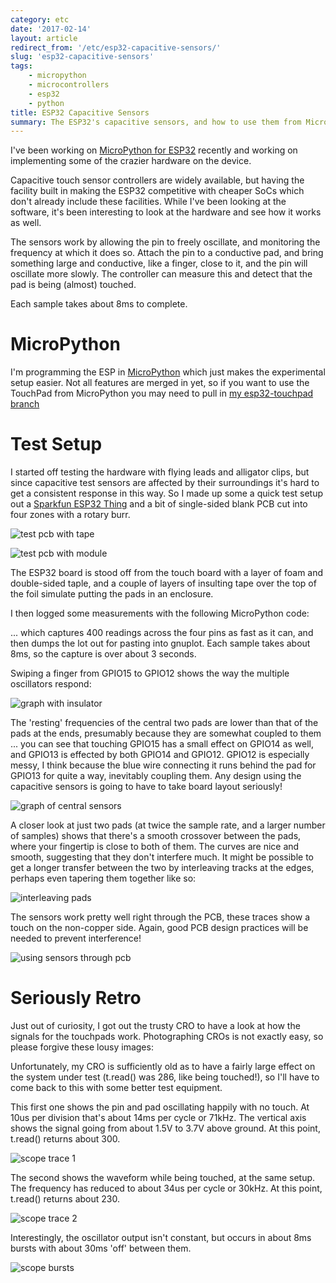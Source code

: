 ```yaml
---
category: etc
date: '2017-02-14'
layout: article
redirect_from: '/etc/esp32-capacitive-sensors/'
slug: 'esp32-capacitive-sensors'
tags:
    - micropython
    - microcontrollers
    - esp32
    - python
title: ESP32 Capacitive Sensors
summary: The ESP32's capacitive sensors, and how to use them from MicroPython
---
```


I've been working on [MicroPython for ESP32](/python/micropython/)
recently and working on implementing some of the crazier hardware on the
device.

Capacitive touch sensor controllers are widely available, but having the
facility built in making the ESP32 competitive with cheaper SoCs which
don't already include these facilities. While I've been looking at the
software, it's been interesting to look at the hardware and see how it
works as well.

The sensors work by allowing the pin to freely oscillate, and monitoring
the frequency at which it does so. Attach the pin to a conductive pad,
and bring something large and conductive, like a finger, close to it,
and the pin will oscillate more slowly. The controller can measure this
and detect that the pad is being (almost) touched.

Each sample takes about 8ms to complete.

MicroPython
===========

I'm programming the ESP in [MicroPython](/python/micropython/) which
just makes the experimental setup easier. Not all features are merged in
yet, so if you want to use the TouchPad from MicroPython you may need to
pull in [my esp32-touchpad
branch](https://github.com/nickzoic/micropython-esp32/tree/esp32-touchpad)

Test Setup
==========

I started off testing the hardware with flying leads and alligator
clips, but since capacitive test sensors are affected by their
surroundings it's hard to get a consistent response in this way. So I
made up some a quick test setup out a [Sparkfun ESP32
Thing](https://www.sparkfun.com/products/13907) and a bit of
single-sided blank PCB cut into four zones with a rotary burr.

![test pcb with tape](A2141668.JPG)

![test pcb with module](A2141670.JPG)

The ESP32 board is stood off from the touch board with a layer of foam
and double-sided taple, and a couple of layers of insulting tape over
the top of the foil simulate putting the pads in an enclosure.

I then logged some measurements with the following MicroPython code:

... which captures 400 readings across the four pins as fast as it can,
and then dumps the lot out for pasting into gnuplot. Each sample takes
about 8ms, so the capture is over about 3 seconds.

Swiping a finger from GPIO15 to GPIO12 shows the way the multiple
oscillators respond:

![graph with insulator](data-insulator.svg)

The 'resting' frequencies of the central two pads are lower than that of
the pads at the ends, presumably because they are somewhat coupled to
them ... you can see that touching GPIO15 has a small effect on GPIO14
as well, and GPIO13 is effected by both GPIO14 and GPIO12. GPIO12 is
especially messy, I think because the blue wire connecting it runs
behind the pad for GPIO13 for quite a way, inevitably coupling them. Any
design using the capacitive sensors is going to have to take board
layout seriously!

![graph of central sensors](data-center.svg)

A closer look at just two pads (at twice the sample rate, and a larger
number of samples) shows that there's a smooth crossover between the
pads, where your fingertip is close to both of them. The curves are nice
and smooth, suggesting that they don't interfere much. It might be
possible to get a longer transfer between the two by interleaving tracks
at the edges, perhaps even tapering them together like so:

![interleaving pads](A2141671.JPG)

The sensors work pretty well right through the PCB, these traces show a
touch on the non-copper side. Again, good PCB design practices will be
needed to prevent interference!

![using sensors through pcb](data-reverse.svg)

Seriously Retro
===============

Just out of curiosity, I got out the trusty CRO to have a look at how
the signals for the touchpads work. Photographing CROs is not exactly
easy, so please forgive these lousy images:

Unfortunately, my CRO is sufficiently old as to have a fairly large
effect on the system under test (t.read() was 286, like being touched!),
so I'll have to come back to this with some better test equipment.

This first one shows the pin and pad oscillating happily with no touch.
At 10us per division that's about 14ms per cycle or 71kHz. The vertical
axis shows the signal going from about 1.5V to 3.7V above ground. At
this point, t.read() returns about 300.

![scope trace 1](A2141658.JPG)

The second shows the waveform while being touched, at the same setup.
The frequency has reduced to about 34us per cycle or 30kHz. At this
point, t.read() returns about 230.

![scope trace 2](A2141660.JPG)

Interestingly, the oscillator output isn't constant, but occurs in about
8ms bursts with about 30ms 'off' between them.

![scope bursts](A2141664.JPG)
